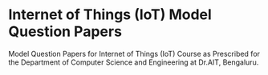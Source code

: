 # Internet of Things (IoT) Model Question Papers
Model Question Papers for Internet of Things (IoT) Course as Prescribed for the Department of Computer Science and Engineering at Dr.AIT, Bengaluru.

